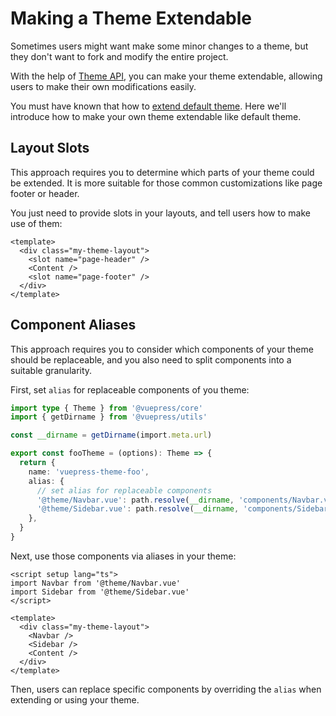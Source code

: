 # Making a Theme Extendable

Sometimes users might want make some minor changes to a theme, but they don't want to fork and modify the entire project.

With the help of [Theme API](../../reference/theme-api.md), you can make your theme extendable, allowing users to make their own modifications easily.

You must have known that how to [extend default theme](../../reference/default-theme/extending.md). Here we'll introduce how to make your own theme extendable like default theme.

## Layout Slots

This approach requires you to determine which parts of your theme could be extended. It is more suitable for those common customizations like page footer or header.

You just need to provide slots in your layouts, and tell users how to make use of them:

```vue
<template>
  <div class="my-theme-layout">
    <slot name="page-header" />
    <Content />
    <slot name="page-footer" />
  </div>
</template>
```

## Component Aliases

This approach requires you to consider which components of your theme should be replaceable, and you also need to split components into a suitable granularity.

First, set `alias` for replaceable components of you theme:

```ts
import type { Theme } from '@vuepress/core'
import { getDirname } from '@vuepress/utils'

const __dirname = getDirname(import.meta.url)

export const fooTheme = (options): Theme => {
  return {
    name: 'vuepress-theme-foo',
    alias: {
      // set alias for replaceable components
      '@theme/Navbar.vue': path.resolve(__dirname, 'components/Navbar.vue'),
      '@theme/Sidebar.vue': path.resolve(__dirname, 'components/Sidebar.vue'),
    },
  }
}
```

Next, use those components via aliases in your theme:

```vue
<script setup lang="ts">
import Navbar from '@theme/Navbar.vue'
import Sidebar from '@theme/Sidebar.vue'
</script>

<template>
  <div class="my-theme-layout">
    <Navbar />
    <Sidebar />
    <Content />
  </div>
</template>
```

Then, users can replace specific components by overriding the `alias` when extending or using your theme.
